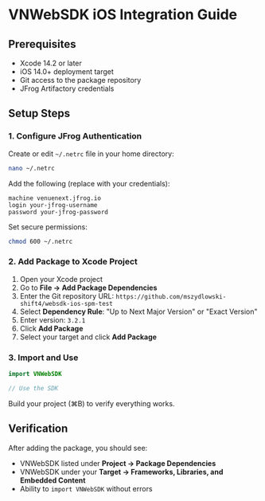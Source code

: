 # VNWebSDK iOS Integration Guide

## Prerequisites

* Xcode 14.2 or later
* iOS 14.0+ deployment target
* Git access to the package repository
* JFrog Artifactory credentials

## Setup Steps

### 1. Configure JFrog Authentication

Create or edit `~/.netrc` file in your home directory:

```bash
nano ~/.netrc
```

Add the following (replace with your credentials):

```
machine venuenext.jfrog.io
login your-jfrog-username
password your-jfrog-password
```

Set secure permissions:

```bash
chmod 600 ~/.netrc
```

### 2. Add Package to Xcode Project

1. Open your Xcode project
2. Go to **File → Add Package Dependencies**
3. Enter the Git repository URL: `https://github.com/mszydlowski-shift4/websdk-ios-spm-test`
4. Select **Dependency Rule**: "Up to Next Major Version" or "Exact Version"
5. Enter version: `3.2.1`
6. Click **Add Package**
7. Select your target and click **Add Package**

### 3. Import and Use

```swift
import VNWebSDK

// Use the SDK
```

Build your project (⌘B) to verify everything works.

## Verification

After adding the package, you should see:

* VNWebSDK listed under **Project → Package Dependencies**
* VNWebSDK under your **Target → Frameworks, Libraries, and Embedded Content**
* Ability to `import VNWebSDK` without errors
